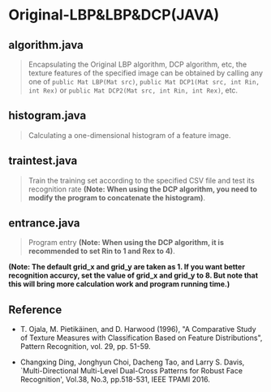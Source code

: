 # Original-LBP&LBP&DCP(JAVA)

## algorithm.java

>Encapsulating the Original LBP algorithm, DCP algorithm, etc, the texture features of the specified image can be obtained by calling any one of  `public Mat LBP(Mat src)`, `public Mat DCP1(Mat src, int Rin, int Rex)` or `public Mat DCP2(Mat src, int Rin, int Rex)`, etc.

## histogram.java

>Calculating a one-dimensional histogram of a feature image.

## traintest.java

>Train the training set according to the specified CSV file and test its recognition rate **(Note: When using the DCP algorithm, you need to modify the program to concatenate the histogram)**.

## entrance.java

>Program entry **(Note: When using the DCP algorithm, it is recommended to set Rin to 1 and Rex to 4)**.

**(Note: The default grid_x and grid_y are taken as 1. If you want better recognition accurcy, set the value of grid_x and grid_y to 8. But note that this will bring more calculation work and program running time.)**

## Reference

* T. Ojala, M. Pietikäinen, and D. Harwood (1996), "A Comparative Study of Texture Measures with Classification Based on Feature Distributions", Pattern Recognition, vol. 29, pp. 51-59.

* Changxing Ding, Jonghyun Choi, Dacheng Tao, and Larry S. Davis, `Multi-Directional Multi-Level Dual-Cross Patterns for Robust Face Recognition', Vol.38, No.3, pp.518-531, IEEE TPAMI 2016.

